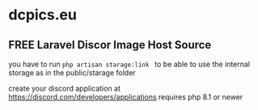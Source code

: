 # dcpics.eu
FREE Laravel Discor Image Host Source
---
you have to run `php artisan starage:link ` to be able to use the internal storage as in the public/starage folder

create your discord application at https://discord.com/developers/applications
requires php 8.1 or newer
